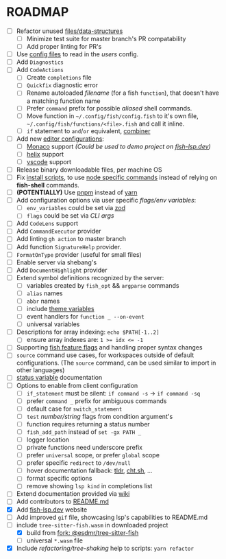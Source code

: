 # ROADMAP

- [ ] Refactor unused [files/data-structures](https://github.com/ndonfris/fish-lsp/blob/master/src)
    - [ ] Minimize test suite for master branch's PR compatability
    - [ ] Add proper linting for PR's
- [ ] Use [config files](https://fishshell.com/docs/current/language.html#configuration-files) to read in the _users_ config.
- [ ] Add `Diagnostics`
- [ ] Add `CodeActions`
    - [ ] Create `completions` file
    - [ ] `Quickfix` diagnostic error
    - [ ] Rename autoloaded _filename_ (for a fish `function`), that doesn't have a matching function name
    - [ ] Prefer `command` prefix for possible _aliased_ shell commands.
    - [ ] Move function in `~/.config/fish/config.fish` to it's own file,
    `~/.config/fish/functions/<file>.fish` and call it inline. 
    - [ ] `if` statement to `and`/`or` equivalent, [combiner](https://fishshell.com/docs/current/tutorial.html#combiners-and-or-not)
- [ ] Add new [editor configurations](https://github.com/ndonfris/fish-lsp-language-clients/blob/master):
    - [ ] [Monaco](https://github.com/TypeFox/monaco-languageclient) support _(Could be used to demo project on [fish-lsp.dev](https://fish-lsp.dev))_
    - [ ] [helix](https://helix-editor.com/) support
    - [ ] [vscode](https://code.visualstudio.com/) support
- [ ] Release binary downloadable files, per machine OS
- [ ] Fix [install scripts](https://github.com/ndonfris/fish-lsp/tree/master/scripts), to use [node specific commands](https://github.com/ndonfris/fish-lsp/tree/master/package.json) instead of relying on
      __fish-shell__ commands. 
- [ ] __(POTENTIALLY)__ Use [pnpm](https://pnpm.io) instead of [yarn](https://yarnpkg.com/)
- [ ] Add configuration options via user specific _flags/env variables_:
    - [ ] `env_variables` could be set via [zod](https://github.com/colinhacks/zod)
    - [ ] `flags` could be set via _CLI args_
- [ ] Add `CodeLens` support
- [ ] Add `CommandExecutor` provider
- [ ] Add linting `gh action` to master branch
- [ ] Add function `SignatureHelp` provider.
- [ ] `FormatOnType` provider (useful for small files)
- [ ] Enable server via shebang's
- [ ] Add `DocumentHighlight` provider
- [ ] Extend symbol definitions recognized by the server:
    - [ ] variables created by `fish_opt` && `argparse` commands 
    - [ ] `alias` names
    - [ ] `abbr` names
    - [ ] include [theme variables](https://fishshell.com/docs/current/interactive.html#envvar-fish_color_normal)
    - [ ] event handlers for `function _ --on-event `
    - [ ] universal variables
- [ ] Descriptions for array indexing: `echo $PATH[-1..2]`
    - [ ] ensure array indexes are: `1 >= idx <= -1`
- [ ] Supporting [fish feature flags](https://fishshell.com/docs/current/language.html#future-feature-flags) and handling proper syntax changes
- [ ] `source` command use cases, for workspaces outside of default
      configurations. (The `source` command, can be used similar to import in other
      languages)
- [ ] [status variable](https://fishshell.com/docs/current/language.html#the-status-variable) documentation 
- [ ] Options to enable from client configuration
    - [ ] `if_statement` must be silent: `if command -s` -> `if command -sq`
    - [ ] prefer `command _` prefix for ambiguous commands
    - [ ] default case for  `switch_statement`
    - [ ] `test` _number/string_ flags from condition argument's
    - [ ] function requires returning a status number
    - [ ] `fish_add_path` instead of `set -gx PATH _`
    - [ ] logger location 
    - [ ] private functions need underscore prefix
    - [ ] prefer `universal` scope, or prefer `global` scope
    - [ ] prefer specific `redirect` to `/dev/null`
    - [ ] hover documentation fallback: [tldr](https://tldr.sh/), [cht.sh](https://cht.sh/), _..._ 
    - [ ] format specific options
    - [ ] remove showing `lsp kind` in completions list
- [ ] Extend documentation provided via [wiki](https://github.com/ndonfris/fish-lsp/wiki)
- [ ] Add contributors to [README.md](../README.md)
- [x] Add [fish-lsp.dev](https://fish-lsp.dev) website
- [ ] Add improved `gif` file, showcasing lsp's capabilities to README.md
- [ ] include `tree-sitter-fish.wasm` in downloaded project
    - [x] build from [fork: @esdmr/tree-sitter-fish](https://npmjs.com/@esdmr/tree-sitter-fish)
    - [ ] universal `*.wasm` file
- [x] Include _refactoring/tree-shaking_ help to scripts: `yarn refactor`

